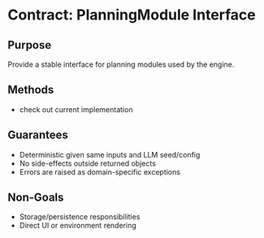 # Contract: PlanningModule Interface

## Purpose
Provide a stable interface for planning modules used by the engine.

## Methods
- check out current implementation

## Guarantees
- Deterministic given same inputs and LLM seed/config
- No side-effects outside returned objects
- Errors are raised as domain-specific exceptions

## Non-Goals
- Storage/persistence responsibilities
- Direct UI or environment rendering
